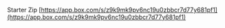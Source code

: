 Starter Zip [https://app.box.com/s/z9k9mk9pv6nc19u0zbbcr7d77y681pf1](https://app.box.com/s/z9k9mk9pv6nc19u0zbbcr7d77y681pf1)
